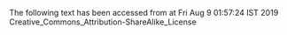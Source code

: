 The following text has been accessed from at Fri Aug 9 01:57:24 IST 2019
Creative_Commons_Attribution-ShareAlike_License

